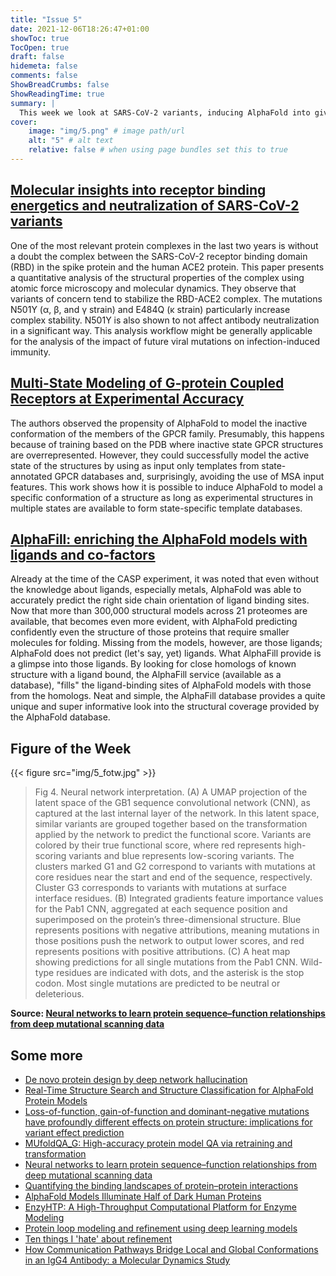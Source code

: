```yaml
---
title: "Issue 5"
date: 2021-12-06T18:26:47+01:00
showToc: true
TocOpen: true
draft: false
hidemeta: false
comments: false
ShowBreadCrumbs: false
ShowReadingTime: true
summary: |
  This week we look at SARS-CoV-2 variants, inducing AlphaFold into giving us multiple states, and filling AlphaFold models with small molecules
cover:
    image: "img/5.png" # image path/url
    alt: "5" # alt text
    relative: false # when using page bundles set this to true
---
```



## [Molecular insights into receptor binding energetics and neutralization of SARS-CoV-2 variants](https://doi.org/10.1038/s41467-021-27325-1)

One of the most relevant protein complexes in the last two years is without a doubt the complex between the SARS-CoV-2 receptor binding domain (RBD) in the spike protein and the human ACE2 protein. This paper presents a quantitative analysis of the structural properties of the complex using atomic force microscopy and molecular dynamics. They observe that variants of concern tend to stabilize the RBD-ACE2 complex. The mutations N501Y (α, β, and γ strain) and E484Q (κ strain) particularly increase complex stability. N501Y is also shown to not affect antibody neutralization in a significant way. This analysis workflow might be generally applicable for the analysis of the impact of future viral mutations on infection-induced immunity.

## [Multi-State Modeling of G-protein Coupled Receptors at Experimental Accuracy](https://doi.org/10.1101/2021.11.26.470086)

The authors observed the propensity of AlphaFold to model the inactive conformation of the members of the GPCR family. Presumably, this happens because of training based on the PDB where inactive state GPCR structures are overrepresented. However, they could successfully model the active state of the structures by using as input only templates from state-annotated GPCR databases and, surprisingly, avoiding the use of MSA input features. This work shows how it is possible to induce AlphaFold to model a specific conformation of a structure as long as experimental structures in multiple states are available to form state-specific template databases. 

## [AlphaFill: enriching the AlphaFold models with ligands and co-factors](https://doi.org/10.1101/2021.11.26.470110)
Already at the time of the CASP experiment, it was noted that even without the knowledge about ligands, especially metals, AlphaFold was able to accurately predict the right side chain orientation of ligand binding sites. Now that more than 300,000 structural models across 21 proteomes are available, that becomes even more evident, with AlphaFold predicting confidently even the structure of those proteins that require smaller molecules for folding. Missing from the models, however, are those ligands; AlphaFold does not predict (let's say, yet) ligands. What AlphaFill provide is a glimpse into those ligands. By looking for close homologs of known structure with a ligand bound, the AlphaFill service (available as a database), "fills" the ligand-binding sites of AlphaFold models with those from the homologs. Neat and simple, the AlphaFill database provides a quite unique and super informative look into the structural coverage provided by the AlphaFold database.


## Figure of the Week
{{< figure src="img/5_fotw.jpg" >}}

> Fig 4.
> Neural network interpretation. (A) A UMAP projection of the latent space of the GB1 sequence convolutional network (CNN), as captured at the last internal layer of the network. In this latent space, similar variants are grouped together based on the transformation applied by the network to predict the functional score. Variants are colored by their true functional score, where red represents high-scoring variants and blue represents low-scoring variants. The clusters marked G1 and G2 correspond to variants with mutations at core residues near the start and end of the sequence, respectively. Cluster G3 corresponds to variants with mutations at surface interface residues. (B) Integrated gradients feature importance values for the Pab1 CNN, aggregated at each sequence position and superimposed on the protein’s three-dimensional structure. Blue represents positions with negative attributions, meaning mutations in those positions push the network to output lower scores, and red represents positions with positive attributions. (C) A heat map showing predictions for all single mutations from the Pab1 CNN. Wild-type residues are indicated with dots, and the asterisk is the stop codon. Most single mutations are predicted to be neutral or deleterious.

**Source: [Neural networks to learn protein sequence–function relationships from deep mutational scanning data](https://doi.org/10.1073/pnas.2104878118)**

## Some more
- [De novo protein design by deep network hallucination](https://doi.org/10.1038/s41586-021-04184-w)
- [Real-Time Structure Search and Structure Classification for AlphaFold Protein Models](https://doi.org/10.1101/2021.10.21.465371)
- [Loss-of-function, gain-of-function and dominant-negative mutations have profoundly different effects on protein structure: implications for variant effect prediction](https://doi.org/10.1101/2021.10.23.465554)
- [MUfoldQA_G: High-accuracy protein model QA via retraining and transformation](https://doi.org/10.1016/j.csbj.2021.11.021)
- [Neural networks to learn protein sequence–function relationships from deep mutational scanning data](https://doi.org/10.1073/pnas.2104878118)
- [Quantifying the binding landscapes of protein–protein interactions](https://doi.org/10.1038/s42004-021-00608-w)
- [AlphaFold Models Illuminate Half of Dark Human Proteins](https://doi.org/10.1101/2021.11.04.467322)
- [EnzyHTP: A High-Throughput Computational Platform for Enzyme Modeling](https://doi.org/10.26434/chemrxiv-2021-f9sf1)
- [Protein loop modeling and refinement using deep learning models](https://doi.org/10.1101/2021.11.03.467148)
- [Ten things I 'hate' about refinement](https://doi.org/10.1107/S2059798321011700)
- [How Communication Pathways Bridge Local and Global Conformations in an IgG4 Antibody: a Molecular Dynamics Study](https://doi.org/10.1101/2021.06.23.449604)
